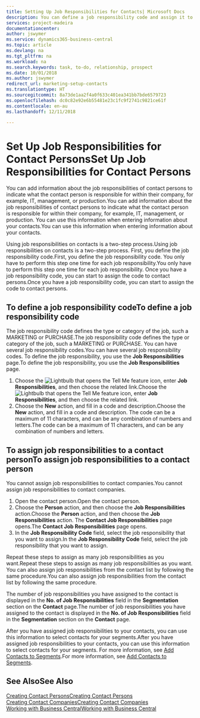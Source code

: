```yaml
---
title: Setting Up Job Responsibilities for Contacts| Microsoft Docs
description: You can define a job responsibility code and assign it to a contact to indicate the tasks that your contact is responsible for in their company, for example, IT or production.
services: project-madeira
documentationcenter: 
author: jswymer
ms.service: dynamics365-business-central
ms.topic: article
ms.devlang: na
ms.tgt_pltfrm: na
ms.workload: na
ms.search.keywords: task, to-do, relationship, prospect
ms.date: 10/01/2018
ms.author: jswymer
redirect_url: marketing-setup-contacts
ms.translationtype: HT
ms.sourcegitcommit: 8a73de1aa2f4a0f633c401ea341bb7bde6579723
ms.openlocfilehash: dc0c82e92e6b55481e23c1fc9f2741c9821ce61f
ms.contentlocale: en-au
ms.lasthandoff: 12/11/2018

---
```

# <a name="set-up-job-responsibilities-for-contact-persons"></a><span data-ttu-id="1b305-103">Set Up Job Responsibilities for Contact Persons</span><span class="sxs-lookup"><span data-stu-id="1b305-103">Set Up Job Responsibilities for Contact Persons</span></span>
<span data-ttu-id="1b305-104">You can add information about the job responsibilities of contact persons to indicate what the contact person is responsible for within their company, for example, IT, management, or production.</span><span class="sxs-lookup"><span data-stu-id="1b305-104">You can add information about the job responsibilities of contact persons to indicate what the contact person is responsible for within their company, for example, IT, management, or production.</span></span> <span data-ttu-id="1b305-105">You can use this information when entering information about your contacts.</span><span class="sxs-lookup"><span data-stu-id="1b305-105">You can use this information when entering information about your contacts.</span></span>

<span data-ttu-id="1b305-106">Using job responsibilities on contacts is a two-step process.</span><span class="sxs-lookup"><span data-stu-id="1b305-106">Using job responsibilities on contacts is a two-step process.</span></span> <span data-ttu-id="1b305-107">First, you define the job responsibility code.</span><span class="sxs-lookup"><span data-stu-id="1b305-107">First, you define the job responsibility code.</span></span> <span data-ttu-id="1b305-108">You only have to perform this step one time for each job responsibility.</span><span class="sxs-lookup"><span data-stu-id="1b305-108">You only have to perform this step one time for each job responsibility.</span></span> <span data-ttu-id="1b305-109">Once you have a job responsibility code, you can start to assign the code to contact persons.</span><span class="sxs-lookup"><span data-stu-id="1b305-109">Once you have a job responsibility code, you can start to assign the code to contact persons.</span></span>

## <a name="to-define-a-job-responsibility-code"></a><span data-ttu-id="1b305-110">To define a job responsibility code</span><span class="sxs-lookup"><span data-stu-id="1b305-110">To define a job responsibility code</span></span>
<span data-ttu-id="1b305-111">The job responsibility code defines the type or category of the job, such a MARKETING or PURCHASE.</span><span class="sxs-lookup"><span data-stu-id="1b305-111">The job responsibility code defines the type or category of the job, such a MARKETING or PURCHASE.</span></span> <span data-ttu-id="1b305-112">You can have several job responsibility codes.</span><span class="sxs-lookup"><span data-stu-id="1b305-112">You can have several job responsibility codes.</span></span> <span data-ttu-id="1b305-113">To define the job responsibility, you use the **Job Responsibilities** page.</span><span class="sxs-lookup"><span data-stu-id="1b305-113">To define the job responsibility, you use the **Job Responsibilities** page.</span></span>

1. <span data-ttu-id="1b305-114">Choose the ![Lightbulb that opens the Tell Me feature](media/ui-search/search_small.png "Tell me what you want to do") icon, enter **Job Responsibilities**, and then choose the related link.</span><span class="sxs-lookup"><span data-stu-id="1b305-114">Choose the ![Lightbulb that opens the Tell Me feature](media/ui-search/search_small.png "Tell me what you want to do") icon, enter **Job Responsibilities**, and then choose the related link.</span></span>
2. <span data-ttu-id="1b305-115">Choose the **New** action, and fill in a code and description.</span><span class="sxs-lookup"><span data-stu-id="1b305-115">Choose the **New** action, and fill in a code and description.</span></span> <span data-ttu-id="1b305-116">The code can be a maximum of 11 characters, and can be any combination of numbers and letters.</span><span class="sxs-lookup"><span data-stu-id="1b305-116">The code can be a maximum of 11 characters, and can be any combination of numbers and letters.</span></span>

## <a name="to-assign-job-responsibilities-to-a-contact-person"></a><span data-ttu-id="1b305-117">To assign job responsibilities to a contact person</span><span class="sxs-lookup"><span data-stu-id="1b305-117">To assign job responsibilities to a contact person</span></span>
<span data-ttu-id="1b305-118">You cannot assign job responsibilities to contact companies.</span><span class="sxs-lookup"><span data-stu-id="1b305-118">You cannot assign job responsibilities to contact companies.</span></span>

1. <span data-ttu-id="1b305-119">Open the contact person.</span><span class="sxs-lookup"><span data-stu-id="1b305-119">Open the contact person.</span></span>
2. <span data-ttu-id="1b305-120">Choose the **Person** action, and then choose the **Job Responsibilities** action.</span><span class="sxs-lookup"><span data-stu-id="1b305-120">Choose the **Person** action, and then choose the **Job Responsibilities** action.</span></span> <span data-ttu-id="1b305-121">The **Contact Job Responsibilities** page opens.</span><span class="sxs-lookup"><span data-stu-id="1b305-121">The **Contact Job Responsibilities** page opens.</span></span>
3. <span data-ttu-id="1b305-122">In the **Job Responsibility Code** field, select the job responsibility that you want to assign.</span><span class="sxs-lookup"><span data-stu-id="1b305-122">In the **Job Responsibility Code** field, select the job responsibility that you want to assign.</span></span>

<span data-ttu-id="1b305-123">Repeat these steps to assign as many job responsibilities as you want.</span><span class="sxs-lookup"><span data-stu-id="1b305-123">Repeat these steps to assign as many job responsibilities as you want.</span></span> <span data-ttu-id="1b305-124">You can also assign job responsibilities from the contact list by following the same procedure.</span><span class="sxs-lookup"><span data-stu-id="1b305-124">You can also assign job responsibilities from the contact list by following the same procedure.</span></span>

<span data-ttu-id="1b305-125">The number of job responsibilities you have assigned to the contact is displayed in the **No. of Job Responsibilities** field in the **Segmentation** section on the **Contact** page.</span><span class="sxs-lookup"><span data-stu-id="1b305-125">The number of job responsibilities you have assigned to the contact is displayed in the **No. of Job Responsibilities** field in the **Segmentation** section on the **Contact** page.</span></span>

<span data-ttu-id="1b305-126">After you have assigned job responsibilities to your contacts, you can use this information to select contacts for your segments.</span><span class="sxs-lookup"><span data-stu-id="1b305-126">After you have assigned job responsibilities to your contacts, you can use this information to select contacts for your segments.</span></span> <span data-ttu-id="1b305-127">For more information, see [Add Contacts to Segments](marketing-add-contact-segment.md).</span><span class="sxs-lookup"><span data-stu-id="1b305-127">For more information, see [Add Contacts to Segments](marketing-add-contact-segment.md).</span></span>

## <a name="see-also"></a><span data-ttu-id="1b305-128">See Also</span><span class="sxs-lookup"><span data-stu-id="1b305-128">See Also</span></span>
[<span data-ttu-id="1b305-129">Creating Contact Persons</span><span class="sxs-lookup"><span data-stu-id="1b305-129">Creating Contact Persons</span></span>](marketing-create-contact-persons.md)  
[<span data-ttu-id="1b305-130">Creating Contact Companies</span><span class="sxs-lookup"><span data-stu-id="1b305-130">Creating Contact Companies</span></span>](marketing-create-contact-companies.md)  
[<span data-ttu-id="1b305-131">Working with Business Central</span><span class="sxs-lookup"><span data-stu-id="1b305-131">Working with Business Central</span></span>](ui-work-product.md)

